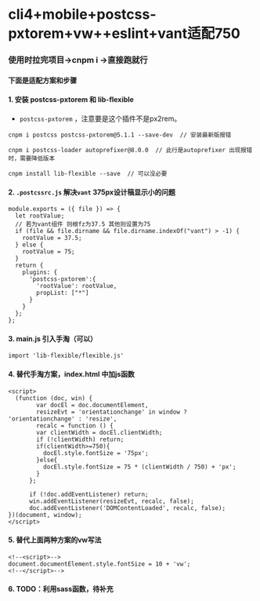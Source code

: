 # cli4+mobile+postcss-pxtorem+vw++eslint+vant适配750
### 使用时拉完项目->cnpm i ->直接跑就行
#### 下面是适配方案和步骤
#### 1. 安装 postcss-pxtorem 和 lib-flexible
- `postcss-pxtorem`  ，注意要是这个插件不是px2rem。
```
cnpm i postcss postcss-pxtorem@5.1.1 --save-dev  // 安装最新版报错

cnpm i postcss-loader autoprefixer@8.0.0  // 此行是autoprefixer 出现报错时，需要降低版本

cnpm install lib-flexible --save  // 可以没必要
```
#### 2. `.postcssrc.js` 解决`vant` 375px设计稿显示小的问题
```
module.exports = ({ file }) => {
  let rootValue;
  // 若为vant组件 则根fz为37.5 其他则设置为75
  if (file && file.dirname && file.dirname.indexOf("vant") > -1) {
    rootValue = 37.5;
  } else {
    rootValue = 75;
  }
  return {
    plugins: {
      'postcss-pxtorem':{
        'rootValue': rootValue,
        propList: ["*"]
      }
    }
  };
};
```
#### 3. main.js 引入手淘（可以）
```
import 'lib-flexible/flexible.js'
```
#### 4. 替代手淘方案，index.html 中加js函数
```angular2html
<script>
  (function (doc, win) {
  		var docEl = doc.documentElement,
        resizeEvt = 'orientationchange' in window ? 'orientationchange' : 'resize',
        recalc = function () {
        var clientWidth = docEl.clientWidth;
        if (!clientWidth) return;
        if(clientWidth>=750){
          docEl.style.fontSize = '75px';
        }else{
          docEl.style.fontSize = 75 * (clientWidth / 750) + 'px';
        }
      };

      if (!doc.addEventListener) return;
      win.addEventListener(resizeEvt, recalc, false);
      doc.addEventListener('DOMContentLoaded', recalc, false);
})(document, window);
</script>

```
#### 5. 替代上面两种方案的vw写法
```angular2html
<!--<script>-->
document.documentElement.style.fontSize = 10 + 'vw';
<!--</script>-->

```
#### 6. TODO：利用sass函数，待补充


